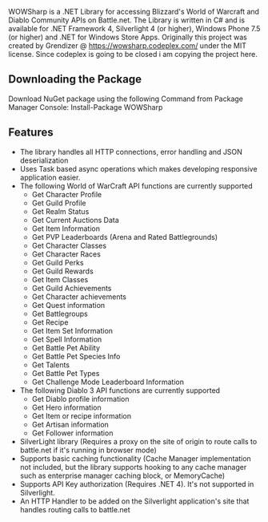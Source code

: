 WOWSharp is a .NET Library for accessing Blizzard's World of Warcraft and Diablo Community APIs on Battle.net. The Library is written in C# and is available for .NET Framework 4, Silverlight 4 (or higher), Windows Phone 7.5 (or higher) and .NET for Windows Store Apps. Originally this project was created by Grendizer @ https://wowsharp.codeplex.com/ under the MIT license. Since codeplex is going to be closed i am copying the project here.

## Downloading the Package

Download NuGet package using the following Command from Package Manager Console: Install-Package WOWSharp

## Features

* The library handles all HTTP connections, error handling and JSON deserialization
* Uses Task based async operations which makes developing responsive application easier.
* The following World of WarCraft API functions are currently supported
    * Get Character Profile
    * Get Guild Profile
    * Get Realm Status
    * Get Current Auctions Data
    * Get Item Information
    * Get PVP Leaderboards (Arena and Rated Battlegrounds)
    * Get Character Classes
    * Get Character Races
    * Get Guild Perks
    * Get Guild Rewards
    * Get Item Classes
    * Get Guild Achievements
    * Get Character achievements
    * Get Quest information
    * Get Battlegroups
    * Get Recipe
    * Get Item Set Information
    * Get Spell Information
    * Get Battle Pet Ability
    * Get Battle Pet Species Info
    * Get Talents
    * Get Battle Pet Types
    * Get Challenge Mode Leaderboard Information
* The following Diablo 3 API functions are currently supported
    * Get Diablo profile information
    * Get Hero information
    * Get Item or recipe information
    * Get Artisan information
    * Get Follower information
* SilverLight library (Requires a proxy on the site of origin to route calls to battle.net if it's running in browser mode)
* Supports basic caching functionality (Cache Manager implementation not included, but the library supports hooking to any cache manager such as enterprise manager caching block, or MemoryCache)
* Supports API Key authorization (Requires .NET 4). It's not supported in Silverlight.
* An HTTP Handler to be added on the Silverlight application's site that handles routing calls to battle.net

